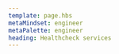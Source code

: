 ```yaml
---
template: page.hbs
metaMindset: engineer
metaPalette: engineer
heading: Healthcheck services
---
```


